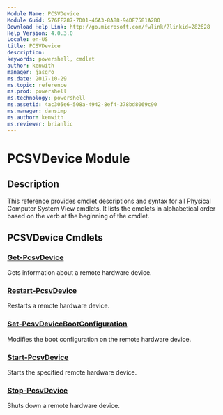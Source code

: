 ```yaml
---
Module Name: PCSVDevice
Module Guid: 576FF287-7D01-46A3-8A88-94DF7581A2B0
Download Help Link: http://go.microsoft.com/fwlink/?linkid=282628
Help Version: 4.0.3.0
Locale: en-US
title: PCSVDevice
description: 
keywords: powershell, cmdlet
author: kenwith
manager: jasgro
ms.date: 2017-10-29
ms.topic: reference
ms.prod: powershell
ms.technology: powershell
ms.assetid: 4ac305e6-508a-4942-8ef4-378bd8069c90
ms.manager: dansimp
ms.author: kenwith
ms.reviewer: brianlic
---
```


# PCSVDevice Module
## Description
This reference provides cmdlet descriptions and syntax for all Physical Computer System View cmdlets. It lists the cmdlets in alphabetical order based on the verb at the beginning of the cmdlet.

## PCSVDevice Cmdlets
### [Get-PcsvDevice](./Get-PcsvDevice.md)
Gets information about a remote hardware device.

### [Restart-PcsvDevice](./Restart-PcsvDevice.md)
Restarts a remote hardware device.

### [Set-PcsvDeviceBootConfiguration](./Set-PcsvDeviceBootConfiguration.md)
Modifies the boot configuration on the remote hardware device.

### [Start-PcsvDevice](./Start-PcsvDevice.md)
Starts the specified remote hardware device.

### [Stop-PcsvDevice](./Stop-PcsvDevice.md)
Shuts down a remote hardware device.

